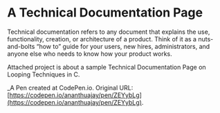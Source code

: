 # A Technical Documentation Page
Technical documentation refers to any document that explains the use, functionality, creation, or architecture of a product. Think of it as a nuts-and-bolts “how to” guide for your users, new hires, administrators, and anyone else who needs to know how your product works.

Attached project is about a sample Technical Documentation Page on Looping Techniques in C.

 _A Pen created at CodePen.io. Original URL: [https://codepen.io/ananthuajay/pen/ZEYybLg](https://codepen.io/ananthuajay/pen/ZEYybLg).

 
